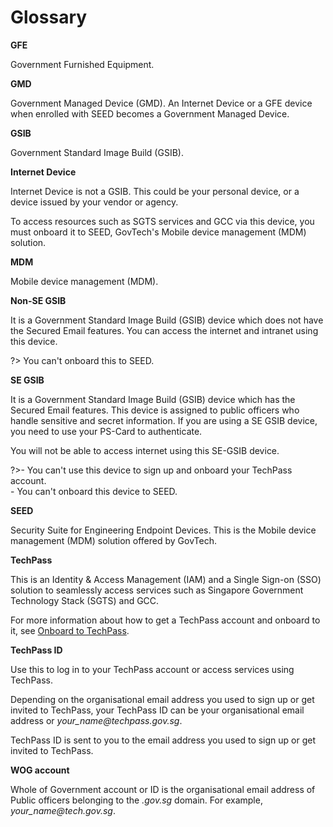 # Glossary

<!--
Guidelines for anybody adding a new entry to this page.

To add a new word:
 1. Place it in the alphabetical order.
 2. Enclose it by
 <a id="word-in-lower-case">

 **word**

 </a>

 3. Include a line space before and after the word.
 -->

**GFE**

Government Furnished Equipment.

**GMD**

Government Managed Device (GMD). An Internet Device or a GFE device when enrolled with SEED becomes a Government Managed Device.

**GSIB**

Government Standard Image Build (GSIB).

**Internet Device**

Internet Device is not a GSIB. This could be your personal device, or a device issued by your vendor or agency.

To access resources such as SGTS services and GCC via this device, you must onboard it to SEED, GovTech's Mobile device management (MDM) solution.

**MDM**

Mobile device management (MDM).

**Non-SE GSIB**

It is a Government Standard Image Build (GSIB) device which does not have the Secured Email features. You can access the internet and intranet using this device. 

?> You can't onboard this to SEED.

**SE GSIB**

It is a Government Standard Image Build (GSIB) device which has the Secured Email features. This device is assigned to public officers who handle sensitive and secret information. If you are using a SE GSIB device, you need to use your PS-Card to authenticate. 

You will not be able to access internet using this SE-GSIB device.  

?>- You can't use this device to sign up and onboard your TechPass account.<br>- You can't onboard this device to SEED.

**SEED**

Security Suite for Engineering Endpoint Devices. This is the Mobile device management (MDM) solution offered by GovTech.

**TechPass**

This is an Identity & Access Management (IAM) and a Single Sign-on (SSO) solution to seamlessly access services such as Singapore Government Technology Stack (SGTS) and GCC.

For more information about how to get a TechPass account and onboard to it, see [Onboard to TechPass](onboard-to-techpass.md). 

**TechPass ID**

Use this to log in to your TechPass account or access services using TechPass. 

Depending on the organisational email address you used to sign up or get invited to TechPass, your TechPass ID can be your organisational email address or *your_name<span>@</span>techpass.gov.sg*.

TechPass ID is sent to you to the email address you used to sign up or get invited to TechPass.

**WOG account**

Whole of Government account or ID is the organisational email address of Public officers belonging to the *.gov.sg* domain. For example, *your_name<span>@</span>tech.gov.sg*.
